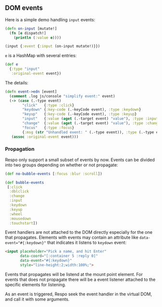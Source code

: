 
DOM events
----

Here is a simple demo handling `input` events:

```clojure
(defn on-input [mutate!]
  (fn [e dispatch!]
    (println (:value e))))

(input {:event {:input (on-input mutate!)}})
```

`e` is a HashMap with several entries:

```clojure
(def e
  {:type "input"
   :original-event event})
```

The details:

```clojure
(defn event->edn [event]
  (comment .log js/console "simplify event:" event)
  (-> (case (.-type event)
        "click"   {:type :click}
        "keydown" {:key-code (.-keyCode event), :type :keydown}
        "keyup"   {:key-code (.-keyCode event), :type :keyup}
        "input"   {:value (aget (.-target event) "value"), :type :input}
        "change"  {:value (aget (.-target event) "value"), :type :change}
        "focus"   {:type :focus}
        {:msg (str "Unhandled event: " (.-type event)), :type (.-type event)})
   (assoc :original-event event)))
```

### Propagation

Respo only support a small subset of events by now. Events can be divided into two groups depending on whether or not propagate:

```clojure
(def no-bubble-events [:focus :blur :scroll])

(def bubble-events
 [:click
  :dblclick
  :change
  :input
  :keydown
  :keyup
  :wheel
  :mousedown
  :touchstart])
```

Event handlers are not attached to the DOM directly especially for the one that propagates. Elements with events may contain an attribute like `data-event="#{:keydown}"` that indicates it listens to `keydown` event:

```html
<input placeholder="Pick a name, and hit Enter"
       data-coord="[:container 5 :reply 0]"
       data-event="#{:keydown}"
       style="line-height:2;width:100%;">
```

Events that propagates will be listend at the mount point element. For events that does not propagate there will be a event listener attached to the specific elements for listening.

As an event is triggered, Respo seek the event handler in the virtual DOM, and call it with some arguments.
